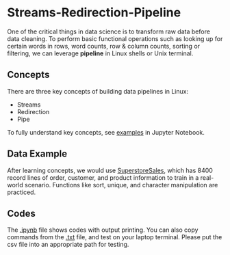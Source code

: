 # Streams-Redirection-Pipeline

One of the critical things in data science is to transform raw data before data cleaning. To perform basic functional operations such as looking up for certain words in rows, word counts, row & column counts, sorting or filtering, we can leverage **pipeline** in Linux shells or Unix terminal.

## Concepts

There are three key concepts of building data pipelines in Linux:

- Streams
- Redirection
- Pipe

To fully understand key concepts, see [examples](https://github.com/HaotianPeterGong/Streams-Redirection-Pipeline/blob/main/Codes/Stream_Redirection-Code_Demonstration.ipynb) in Jupyter Notebook.

## Data Example

After learning concepts, we would use [SuperstoreSales](https://github.com/HaotianPeterGong/Streams-Redirection-Pipeline/tree/main/Data), which has 8400 record lines of order, customer, and product information to train in a real-world scenario. Functions like sort, unique, and character manipulation are practiced.

## Codes
The [.ipynb](https://github.com/HaotianPeterGong/Streams-Redirection-Pipeline/blob/main/Codes/Stream_Redirection-Code_Demonstration.ipynb) file shows codes with output printing. You can also copy commands from the [.txt](https://github.com/HaotianPeterGong/Streams-Redirection-Pipeline/blob/main/Codes/Stream_Redirection-Code_Demonstration.txt) file, and test on your laptop terminal. Please put the csv file into an appropriate path for testing.

